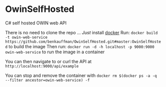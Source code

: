 # OwinSelfHosted
C# self hosted OWIN web API

There is no need to clone the repo ...
<i>Just</i> install <a href="https://docs.docker.com/engine/installation/">docker</a>
Run:
  `docker build -t owin-web-service https://github.com/benkauffman/OwinSelfHosted.git#master:OwinSelfHosted` to build the image
Then run:
  `docker run -d -h localhost -p 9000:9000 owin-web-service` to run the image in a container

You can then navigate to or curl the API at `http://localhost:9000/api/example`

You can stop and remove the container with
  `docker rm $(docker ps -a -q  --filter ancestor=owin-web-service) -f`
